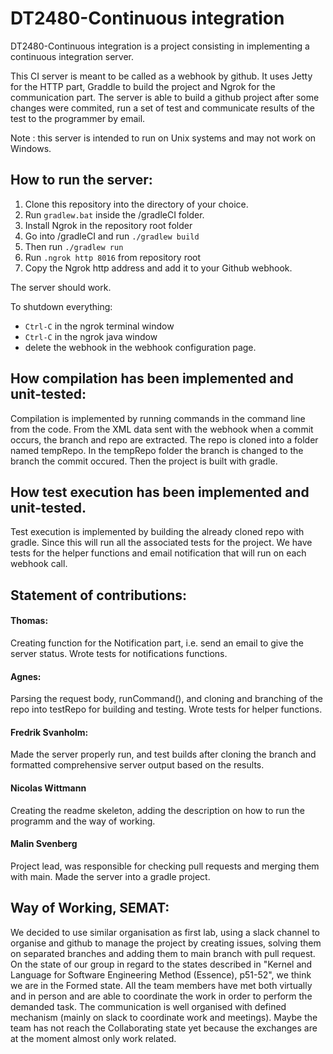 # DT2480-Continuous integration

DT2480-Continuous integration is a project consisting in implementing a continuous integration server.  

This CI server is meant to be called as a webhook by github. It uses Jetty for the HTTP part, Graddle to build the project and Ngrok for the communication part. 
The server is able to build a github project after some changes were commited, run a set of test and communicate results of the test to the programmer by email.

Note : this server is intended to run on Unix systems and may not work on Windows.

## How to run the server:
1. Clone this repository into the directory of your choice.
2. Run `gradlew.bat` inside the /gradleCI folder.
3. Install Ngrok in the repository root folder  
4. Go into /gradleCI and run `./gradlew build`    
5. Then run `./gradlew run`
6. Run `.ngrok http 8016` from repository root
7. Copy the Ngrok http address and add it to your Github webhook.
   
The server should work.

To shutdown everything:

* `Ctrl-C` in the ngrok terminal window
* `Ctrl-C` in the ngrok java window
* delete the webhook in the webhook configuration page.

## How compilation has been implemented and unit-tested:
Compilation is implemented by running commands in the command line from the code. From the XML data sent with the webhook when a commit occurs, the branch and repo are extracted. The repo is cloned into a folder named tempRepo. In the tempRepo folder the branch is changed to the branch the commit occured. Then the project is built with gradle. 


## How test execution has been implemented and unit-tested.
Test execution is implemented by building the already cloned repo with gradle. Since this will run all the associated tests for the project. We have tests for the helper functions and email notification that will run on each webhook call.


## Statement of contributions:
#### Thomas:
Creating function for the Notification part, i.e. send an email to give the server status. Wrote tests for notifications functions.

#### Agnes:
Parsing the request body, runCommand(), and cloning and branching of the repo into testRepo for building and testing. Wrote tests for helper functions.

#### Fredrik Svanholm:
Made the server properly run, and test builds after cloning the branch and formatted comprehensive server output based on the results.

#### Nicolas Wittmann
Creating the readme skeleton, adding the description on how to run the programm and the way of working.

#### Malin Svenberg
Project lead, was responsible for checking pull requests and merging them with main. Made the server into a gradle project. 

## Way of Working, SEMAT:

We decided to use similar organisation as first lab, using a slack channel to organise and github to manage the project by creating issues, solving them on separated branches and adding them to main branch with pull request. 
On the state of our group in regard to the states described in "Kernel and Language for Software Engineering Method (Essence), p51-52", we think we are in the Formed state. All the team members have met both virtually and in person and are able to coordinate the work in order to perform the demanded task. The communication is well organised with defined mechanism (mainly on slack to coordinate work and meetings). Maybe the team has not reach the Collaborating state yet because the exchanges are at the moment almost only work related.
